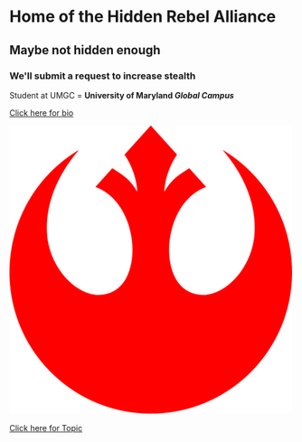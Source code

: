 # Home of the Hidden Rebel Alliance

## Maybe not hidden enough

### We'll submit a request to increase stealth

Student at UMGC = **University of Maryland *Global Campus***

[Click here for bio](yoohootoo.github.io/bio)

![Our Logo](Redstarbird.png)

[Click here for Topic](yoohootoo.github.io/topic)
